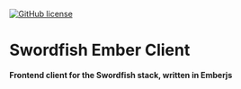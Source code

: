 [![GitHub license](https://img.shields.io/github/license/mashape/apistatus.svg)](https://github.com/peavers/swordfish/blob/master/LICENSE)

# Swordfish Ember Client
**Frontend client for the Swordfish stack, written in Emberjs**
